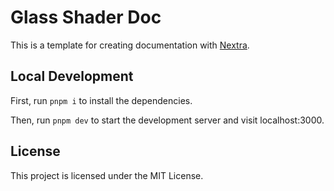 # Glass Shader Doc

This is a template for creating documentation with [Nextra](https://nextra.site).


## Local Development

First, run `pnpm i` to install the dependencies.

Then, run `pnpm dev` to start the development server and visit localhost:3000.

## License

This project is licensed under the MIT License.
